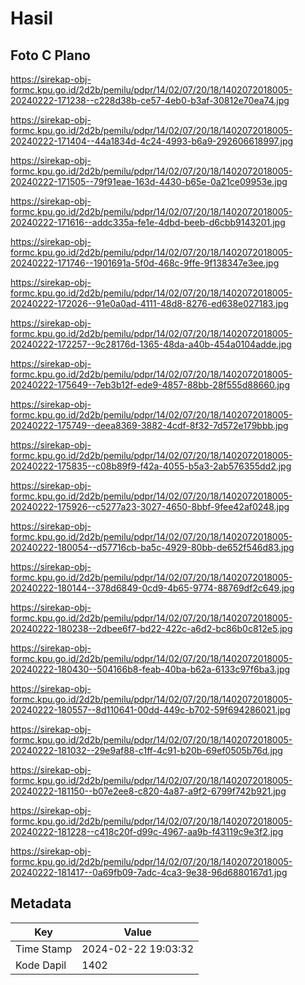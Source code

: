 # Hasil

## Foto C Plano

https://sirekap-obj-formc.kpu.go.id/2d2b/pemilu/pdpr/14/02/07/20/18/1402072018005-20240222-171238--c228d38b-ce57-4eb0-b3af-30812e70ea74.jpg

https://sirekap-obj-formc.kpu.go.id/2d2b/pemilu/pdpr/14/02/07/20/18/1402072018005-20240222-171404--44a1834d-4c24-4993-b6a9-292606618997.jpg

https://sirekap-obj-formc.kpu.go.id/2d2b/pemilu/pdpr/14/02/07/20/18/1402072018005-20240222-171505--79f91eae-163d-4430-b65e-0a21ce09953e.jpg

https://sirekap-obj-formc.kpu.go.id/2d2b/pemilu/pdpr/14/02/07/20/18/1402072018005-20240222-171616--addc335a-fe1e-4dbd-beeb-d6cbb9143201.jpg

https://sirekap-obj-formc.kpu.go.id/2d2b/pemilu/pdpr/14/02/07/20/18/1402072018005-20240222-171746--1901691a-5f0d-468c-9ffe-9f138347e3ee.jpg

https://sirekap-obj-formc.kpu.go.id/2d2b/pemilu/pdpr/14/02/07/20/18/1402072018005-20240222-172026--91e0a0ad-4111-48d8-8276-ed638e027183.jpg

https://sirekap-obj-formc.kpu.go.id/2d2b/pemilu/pdpr/14/02/07/20/18/1402072018005-20240222-172257--9c28176d-1365-48da-a40b-454a0104adde.jpg

https://sirekap-obj-formc.kpu.go.id/2d2b/pemilu/pdpr/14/02/07/20/18/1402072018005-20240222-175649--7eb3b12f-ede9-4857-88bb-28f555d88660.jpg

https://sirekap-obj-formc.kpu.go.id/2d2b/pemilu/pdpr/14/02/07/20/18/1402072018005-20240222-175749--deea8369-3882-4cdf-8f32-7d572e179bbb.jpg

https://sirekap-obj-formc.kpu.go.id/2d2b/pemilu/pdpr/14/02/07/20/18/1402072018005-20240222-175835--c08b89f9-f42a-4055-b5a3-2ab576355dd2.jpg

https://sirekap-obj-formc.kpu.go.id/2d2b/pemilu/pdpr/14/02/07/20/18/1402072018005-20240222-175926--c5277a23-3027-4650-8bbf-9fee42af0248.jpg

https://sirekap-obj-formc.kpu.go.id/2d2b/pemilu/pdpr/14/02/07/20/18/1402072018005-20240222-180054--d57716cb-ba5c-4929-80bb-de652f546d83.jpg

https://sirekap-obj-formc.kpu.go.id/2d2b/pemilu/pdpr/14/02/07/20/18/1402072018005-20240222-180144--378d6849-0cd9-4b65-9774-88769df2c649.jpg

https://sirekap-obj-formc.kpu.go.id/2d2b/pemilu/pdpr/14/02/07/20/18/1402072018005-20240222-180238--2dbee6f7-bd22-422c-a6d2-bc86b0c812e5.jpg

https://sirekap-obj-formc.kpu.go.id/2d2b/pemilu/pdpr/14/02/07/20/18/1402072018005-20240222-180430--504166b8-feab-40ba-b62a-6133c97f6ba3.jpg

https://sirekap-obj-formc.kpu.go.id/2d2b/pemilu/pdpr/14/02/07/20/18/1402072018005-20240222-180557--8d110641-00dd-449c-b702-59f694286021.jpg

https://sirekap-obj-formc.kpu.go.id/2d2b/pemilu/pdpr/14/02/07/20/18/1402072018005-20240222-181032--29e9af88-c1ff-4c91-b20b-69ef0505b76d.jpg

https://sirekap-obj-formc.kpu.go.id/2d2b/pemilu/pdpr/14/02/07/20/18/1402072018005-20240222-181150--b07e2ee8-c820-4a87-a9f2-6799f742b921.jpg

https://sirekap-obj-formc.kpu.go.id/2d2b/pemilu/pdpr/14/02/07/20/18/1402072018005-20240222-181228--c418c20f-d99c-4967-aa9b-f43119c9e3f2.jpg

https://sirekap-obj-formc.kpu.go.id/2d2b/pemilu/pdpr/14/02/07/20/18/1402072018005-20240222-181417--0a69fb09-7adc-4ca3-9e38-96d6880167d1.jpg


## Metadata

| Key        | Value               |
| ---------- | ------------------- |
| Time Stamp | 2024-02-22 19:03:32 |
| Kode Dapil | 1402                |



